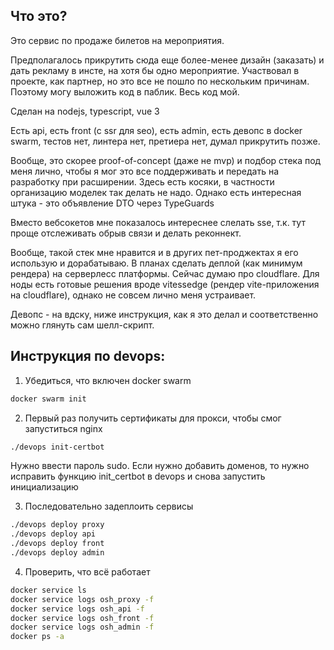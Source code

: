 ## Что это?

Это сервис по продаже билетов на мероприятия.

Предполагалось прикрутить сюда еще более-менее дизайн (заказать) и дать рекламу в инсте, на хотя бы одно мероприятие.
Участвовал в проекте, как партнер, но это все не пошло по нескольким причинам. Поэтому могу выложить код в паблик. Весь код мой.

Сделан на nodejs, typescript, vue 3

Есть api, есть front (c ssr для seo), есть admin, есть девопс в docker swarm, тестов нет, линтера нет, претиера нет, думал прикрутить позже.

Вообще, это скорее proof-of-concept (даже не mvp) и подбор стека под меня лично, чтобы я мог это все поддерживать и передать на разработку при расширении.
Здесь есть косяки, в частности организацию моделек так делать не надо. Однако есть интересная штука - это объявление DTO через TypeGuards

Вместо вебсокетов мне показалось интереснее слелать sse, т.к. тут проще отслеживать обрыв связи и делать реконнект.

Вообще, такой стек мне нравится и в других пет-проджектах я его использую и дорабатываю. В планах сделать деплой (как минимум рендера) на серверлесс платформы. Сейчас думаю про cloudflare. Для ноды есть готовые решения вроде vitessedge (рендер vite-приложения на cloudflare), однако не совсем лично меня устраивает.

Девопс - на вдску, ниже инструкция, как я это делал и соответственно можно глянуть сам шелл-скрипт.

## Инструкция по devops:

1. Убедиться, что включен docker swarm
```sh
docker swarm init
```

2. Первый раз получить сертификаты для прокси, чтобы смог запуститься nginx
```sh
./devops init-certbot
```
Нужно ввести пароль sudo.
Если нужно добавить доменов, то нужно исправить функцию init_certbot в devops
и снова запустить инициализацию

3. Последовательно задеплоить сервисы
```sh
./devops deploy proxy
./devops deploy api
./devops deploy front
./devops deploy admin
```

4. Проверить, что всё работает
```sh
docker service ls
docker service logs osh_proxy -f
docker service logs osh_api -f
docker service logs osh_front -f
docker service logs osh_admin -f
docker ps -a
```
